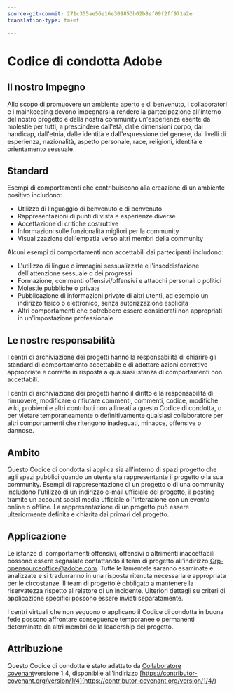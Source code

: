 ```yaml
---
source-git-commit: 271c355ae56e16e309853b02b8ef09f2ff971a2e
translation-type: tm+mt

---
```

# Codice di condotta Adobe

## Il nostro Impegno

Allo scopo di promuovere un ambiente aperto e di benvenuto, i collaboratori e i mainkeeping devono impegnarsi a rendere la partecipazione all'interno del nostro progetto e della
nostra community un'esperienza esente da molestie per tutti, a prescindere dall'età, dalle dimensioni corpo,
dai handicap, dall'etnia, dalle identità e dall'espressione del genere, dai livelli di esperienza,
nazionalità, aspetto personale, race, religioni, identità e orientamento sessuale.

## Standard

Esempi di comportamenti che contribuiscono alla creazione di un ambiente
positivo includono:

* Utilizzo di linguaggio di benvenuto e di benvenuto
* Rappresentazioni di punti di vista e esperienze diverse
* Accettazione di critiche costruttive
* Informazioni sulle funzionalità migliori per la community
* Visualizzazione dell'empatia verso altri membri della community

Alcuni esempi di comportamenti non accettabili dai partecipanti includono:

* L'utilizzo di lingue o immagini sessualizzate e l'insoddisfazione dell'attenzione sessuale o
dei progressi
* Formazione, commenti offensivi/offensivi e attacchi personali o politici
* Molestie pubbliche o private
* Pubblicazione di informazioni private di altri utenti, ad esempio un indirizzo fisico o elettronico,
senza autorizzazione esplicita
* Altri comportamenti che potrebbero essere considerati non appropriati in un'impostazione
professionale

## Le nostre responsabilità

I centri di archiviazione dei progetti hanno la responsabilità di chiarire gli standard di comportamento accettabile
e di adottare azioni correttive appropriate e corrette in
risposta a qualsiasi istanza di comportamenti non accettabili.

I centri di archiviazione dei progetti hanno il diritto e la responsabilità di rimuovere, modificare o rifiutare commenti, commenti, codice, modifiche wiki, problemi e altri contributi
non allineati a questo Codice di condotta, o per vietare temporaneamente o
definitivamente qualsiasi collaboratore per altri comportamenti che ritengono inadeguati,
minacce, offensive o dannose.

## Ambito

Questo Codice di condotta si applica sia all'interno di spazi progetto che agli spazi
pubblici quando un utente sta rappresentante il progetto o la sua community. Esempi di
rappresentazione di un progetto o di una community includono l'utilizzo di un indirizzo e-mail
ufficiale del progetto, il posting tramite un account social media ufficiale o l'interazione con
un evento online o offline. La rappresentazione di un progetto può essere
ulteriormente definita e chiarita dai primari del progetto.

## Applicazione

Le istanze di comportamenti offensivi, offensivi o altrimenti inaccettabili possono essere segnalate contattando il team di progetto all'indirizzo Grp-opensourceoffice@adobe.com. Tutte
le lamentele saranno esaminate e analizzate e si tradurranno in una risposta ritenuta necessaria e appropriata per le circostanze. Il team di progetto è obbligato a mantenere la riservatezza rispetto al relatore di un incidente.
Ulteriori dettagli su criteri di applicazione specifici possono essere inviati separatamente.

I centri virtuali che non seguono o applicano il Codice di condotta in
buona fede possono affrontare conseguenze temporanee o permanenti determinate da altri
membri della leadership del progetto.

## Attribuzione

Questo Codice di condotta è stato adattato da [Collaboratore covenant](https://contributor-covenant.org)versione 1.4, disponibile all'indirizzo [https://contributor-covenant.org/version/1/4](https://contributor-covenant.org/version/1/4/)
